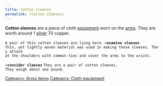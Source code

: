 ```yaml
---
title: Cotton sleeves
permalink: /Cotton_sleeves/
---
```


**Cotton sleeves** are a piece of cloth
[equipment](equipment "wikilink") worn on the [arms](arms "wikilink").
They are worth around 1 [silver](gold "wikilink") 70 copper.

`A pair of thin cotton sleeves are lying here.`
`>`**`examine sleeves`**
`Thin, yet tightly woven material was used in making these sleeves. They attach`
`at the shoulders with common ties and cover the arms to the wrists.`

`>`**`consider sleeves`**
`They are a pair of cotton sleeves.`
`They weigh about one pound.`

[Category: Arms items](Category:_Arms_items "wikilink") [Category: Cloth
equipment](Category:_Cloth_equipment "wikilink")